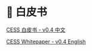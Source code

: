 # 📜 白皮书

[CESS 白皮书 - v0.4 中文](../assets/whitepaper/cess-whitepaper-v0.4-zh.pdf)

[CESS Whitepaper - v0.4 English](../assets/whitepaper/cess-whitepaper-v0.4-en.pdf)

